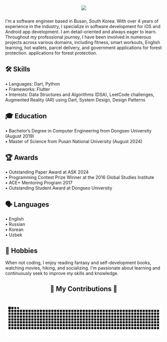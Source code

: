 <h1 align="center">
    <img src="https://readme-typing-svg.herokuapp.com/?font=Righteous&size=35&center=true&vCenter=true&width=500&height=70&duration=4000&lines=Hi+There!+👋;+I'm+Sardor+(aka Sam)!;" />
</h1>


I'm a software engineer based in Busan, South Korea. With over 4 years of experience in the industry, I specialize in software development for iOS and Android app development. I am detail-oriented and always eager to learn. Throughout my professional journey, I have been involved in numerous projects across various domains, including fitness, smart workouts, English learning, hot wallets, parcel delivery, and government applications for forest protection. applications for forest protection.

## 🛠️ Skills<br/>
  <tr/>
  •	Languages: Dart, Python<br/>
	•	Frameworks: Flutter<br/>
	•	Interests: Data Structures and Algorithms (DSA), LeetCode challenges, Augmented Reality (AR) using Dart, System Design, Design Patterns<br/>

## 🎓 Education<br/>
  <tr/>
	•	Bachelor’s Degree in Computer Engineering from Dongseo University (August 2019)<br/>
	•	Master of Science from Pusan National University (August 2024)<br/>
    
##  🏆 Awards<br/>
  <tr/>
	•	Outstanding Paper Award at ASK 2024<br/>
	•	Programming Contest Prize Winner at the 2016 Global Studies Institute<br/>
	•	ACE+ Mentoring Program 2017<br/>
	•	Outstanding Student Award at Dongseo University<br/>

## 🗣️ Languages
 <tr/>
	•	English<br/>
	•	Russian<br/>
	•	Korean<br/>
	•	Uzbek<br/>
   
## 🎸 Hobbies
 <tr/>
When not coding, I enjoy reading fantasy and self-development books, watching movies, hiking, and socializing. I'm passionate about learning and continuously seek to improve my skills and knowledge.


<div align="center">
  <h2>🐍 My Contributions 🐍</h2>
  <br>
  <img alt="snake eating my contributions" src="https://raw.githubusercontent.com/Sardor6628/Sardor6628/output/github-contribution-grid-snake.svg" />
  
  <br/><br/><br/>
</div>

